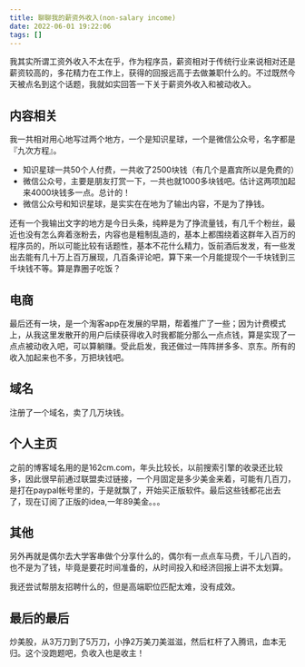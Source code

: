 ```yaml
---
title: 聊聊我的薪资外收入(non-salary income)
date: 2022-06-01 19:22:06
tags: []
---
```


我其实所谓工资外收入不太在乎，作为程序员，薪资相对于传统行业来说相对还是薪资较高的，多花精力在工作上，获得的回报远高于去做兼职什么的。不过既然今天被点名到这个话题，我就如实回答一下关于薪资外收入和被动收入。
## 内容相关
我一共相对用心地写过两个地方，一个是知识星球，一个是微信公众号，名字都是『九次方程』。
- 知识星球一共50个人付费，一共收了2500块钱（有几个是嘉宾所以是免费的）
- 微信公众号，主要是朋友打赏一下，一共也就1000多块钱吧。估计这两项加起来4000块钱多一点。总计的！
- 微信公众号和知识星球，是实实在在地为了输出内容，不是为了挣钱。

还有一个我输出文字的地方是今日头条，纯粹是为了挣流量钱，有几千个粉丝，最近也没有怎么奔着涨粉去，内容也是粗制乱造的，基本上都围绕着这群年入百万的程序员的，所以可能比较有话题性，基本不花什么精力，饭前酒后发发，有一些发出去能有几十万上百万展现，几百条评论吧，算下来一个月能提现个一千块钱到三千块钱不等。算是靠圈子吃饭？

## 电商

最后还有一块，是一个淘客app在发展的早期，帮着推广了一些；因为计费模式上，从我这里发散开的用户后续获得收入时我都能分那么一点点钱，算是实现了一点点被动收入吧，可以算躺赚。受此启发，我还做过一阵阵拼多多、京东。所有的收入加起来也不多，万把块钱吧。

## 域名
注册了一个域名，卖了几万块钱。

## 个人主页
之前的博客域名用的是162cm.com，年头比较长，以前搜索引擎的收录还比较多，因此很早前通过联盟卖过链接，一个月固定是多少美金来着，可能有几百刀，是打在paypal帐号里的，于是就飘了，开始买正版软件。最后这些钱都花出去了，现在订阅了正版的idea,一年89美金。。。

## 其他

另外再就是偶尔去大学客串做个分享什么的，偶尔有一点点车马费，千儿八百的，也不是为了钱，毕竟是要花时间准备的，从时间投入和经济回报上讲不太划算。

我还尝试帮朋友招聘什么的，但是高端职位匹配太难，没有成效。

## 最后的最后

炒美股，从3万刀到了5万刀，小挣2万美刀美滋滋，然后杠杆了入腾讯，血本无归。这个没跑题吧，负收入也是收主！

